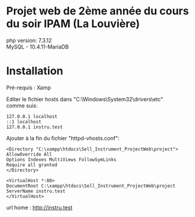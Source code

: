 # Projet web de 2ème année du cours du soir IPAM (La Louvière)

php version: 7.3.12  
MySQL - 10.4.11-MariaDB  

Installation
=============

Pré-requis : Xamp  

Editer le fichier hosts dans "C:\Windows\System32\drivers\etc"  
comme suis:  

```
127.0.0.1 localhost  
::1 localhost  
127.0.0.1 instru.test  
```

Ajouter à la fin du fichier "httpd-vhosts.conf":  
```
<Directory "C:\xampp\htdocs\Sell_Instrument_ProjectWeb\project">  
AllowOverride All  
Options Indexes MultiViews FollowSymLinks  
Require all granted  
</Directory>  
```
```
<VirtualHost *:80>  
DocumentRoot C:\xampp\htdocs\Sell_Instrument_ProjectWeb\project  
ServerName instru.test  
</VirtualHost>  
```

url home : http://instru.test

